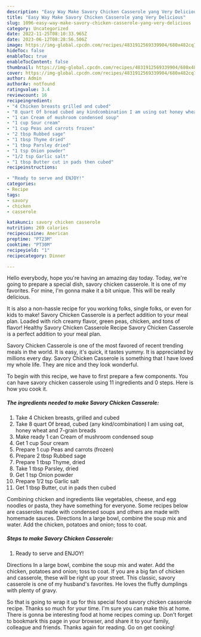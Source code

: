 ```yaml
---
description: "Easy Way Make Savory Chicken Casserole yang Very Delicious"
title: "Easy Way Make Savory Chicken Casserole yang Very Delicious"
slug: 1096-easy-way-make-savory-chicken-casserole-yang-very-delicious
category: Uncategorized
date: 2022-11-25T08:10:33.965Z
date: 2023-06-12T08:28:56.506Z
image: https://img-global.cpcdn.com/recipes/4831912569339904/680x482cq70/savory-chicken-casserole-recipe-main-photo.jpg
hideToc: false
enableToc: true
enableTocContent: false
thumbnail: https://img-global.cpcdn.com/recipes/4831912569339904/680x482cq70/savory-chicken-casserole-recipe-main-photo.jpg
cover: https://img-global.cpcdn.com/recipes/4831912569339904/680x482cq70/savory-chicken-casserole-recipe-main-photo.jpg
author: Admin
authorAv: notfound
ratingvalue: 3.4
reviewcount: 16
recipeingredient:
- "4 Chicken breasts grilled and cubed"
- "8 quart Of bread cubed any kindcombination I am using oat honey wheat and 7grain breads"
- "1 can Cream of mushroom condensed soup"
- "1 cup Sour cream"
- "1 cup Peas and carrots frozen"
- "2 tbsp Rubbed sage"
- "1 tbsp Thyme dried"
- "1 tbsp Parsley dried"
- "1 tsp Onion powder"
- "1/2 tsp Garlic salt"
- "1 tbsp Butter cut in pads then cubed"
recipeinstructions:

- "Ready to serve and ENJOY!"
categories:
- Recipe
tags:
- savory
- chicken
- casserole

katakunci: savory chicken casserole 
nutrition: 269 calories
recipecuisine: American
preptime: "PT23M"
cooktime: "PT30M"
recipeyield: "1"
recipecategory: Dinner

---
```



Hello everybody, hope you're having an amazing day today. Today, we're going to prepare a special dish, savory chicken casserole. It is one of my favorites. For mine, I'm gonna make it a bit unique. This will be really delicious.

It is also a non-hassle recipe for you working folks, single folks, or even for kids to make! Savory Chicken Casserole is a perfect addition to your meal plan. Loaded with rich creamy flavor, green peas, chicken, and tons of flavor! Healthy Savory Chicken Casserole Recipe Savory Chicken Casserole is a perfect addition to your meal plan.

Savory Chicken Casserole is one of the most favored of recent trending meals in the world. It is easy, it's quick, it tastes yummy. It is appreciated by millions every day. Savory Chicken Casserole is something that I have loved my whole life. They are nice and they look wonderful.


To begin with this recipe, we have to first prepare a few components. You can have savory chicken casserole using 11 ingredients and 0 steps. Here is how you cook it.

<!--inarticleads1-->

##### The ingredients needed to make Savory Chicken Casserole:

1. Take 4 Chicken breasts, grilled and cubed
1. Take 8 quart Of bread, cubed (any kind/combination) I am using oat, honey wheat and 7-grain breads
1. Make ready 1 can Cream of mushroom condensed soup
1. Get 1 cup Sour cream
1. Prepare 1 cup Peas and carrots (frozen)
1. Prepare 2 tbsp Rubbed sage
1. Prepare 1 tbsp Thyme, dried
1. Take 1 tbsp Parsley, dried
1. Get 1 tsp Onion powder
1. Prepare 1/2 tsp Garlic salt
1. Get 1 tbsp Butter, cut in pads then cubed


Combining chicken and ingredients like vegetables, cheese, and egg noodles or pasta, they have something for everyone. Some recipes below are casseroles made with condensed soups and others are made with homemade sauces. Directions In a large bowl, combine the soup mix and water. Add the chicken, potatoes and onion; toss to coat. 

<!--inarticleads2-->

##### Steps to make Savory Chicken Casserole:


1. Ready to serve and ENJOY!

Directions In a large bowl, combine the soup mix and water. Add the chicken, potatoes and onion; toss to coat. If you are a big fan of chicken and casserole, these will be right up your street. This classic, savory casserole is one of my husband&#39;s favorites. He loves the fluffy dumplings with plenty of gravy. 

So that is going to wrap it up for this special food savory chicken casserole recipe. Thanks so much for your time. I'm sure you can make this at home. There is gonna be interesting food at home recipes coming up. Don't forget to bookmark this page in your browser, and share it to your family, colleague and friends. Thanks again for reading. Go on get cooking!
